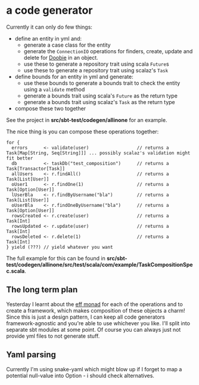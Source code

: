 # a code generator

Currently it can only do few things:

- define an entity in yml and:
  - generate a case class for the entity
  - generate the `ConnectionIO` operations for finders, create, update and delete for [Doobie](https://github.com/tpolecat/doobie) in an object.
  - use these to generate a repository trait using scala `Future`s
  - use these to generate a repository trait using scalaz's `Task`
- define bounds for an entity in yml and generate:
  - use these bounds to generate a bounds trait to check the entity using a `validate` method
  - generate a bounds trait using scala's `Future` as the return type
  - generate a bounds trait using scalaz's `Task` as the return type
- compose these two together

See the project in **src/sbt-test/codegen/allinone** for an example.

The nice thing is you can compose these operations together:

```
for {
  errors      <- validate(user)                  // returns a Task[Map[String, Seq[String]]] ... possibly scalaz's validation might fit better
  db          <- taskDb("test_composition")      // returns a Task[Transactor[Task]]
  allUsers    <- r.findAll()                     // returns a Task[List[User]]
  oUser1      <- r.findOne(1)                    // returns a Task[Option[User]]
  lUserBla    <- r.findByUsername("bla")         // returns a Task[List[User]]
  oUserBla    <- r.findOneByUsername("bla")      // returns a Task[Option[User]]
  rowsCreated <- r.create(user)                  // returns a Task[Int]
  rowsUpdated <- r.update(user)                  // returns a Task[Int]
  rowsDeleted <- r.delete(1)                     // returns a Task[Int]
} yield (???) // yield whatever you want

```

The full example for this can be found in **src/sbt-test/codegen/allinone/src/test/scala/com/example/TaskCompositionSpec.scala**.

## The long term plan

Yesterday I learnt about the [eff monad](https://github.com/atnos-org/eff-scalaz)
for each of the operations and to create a framework, which makes composition of
these objects a charm! Since this is just a design pattern, I can keep all code
generators framework-agnostic and you're able to use whichever you like. I'll
split into separate sbt modules at some point. Of course you can always just not
provide yml files to not generate stuff.

## Yaml parsing

Currently I'm using snake-yaml which might blow up if I forget to map a potential
null-value into Option - i should check alternatives.

